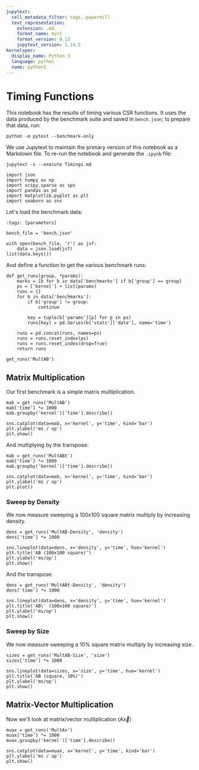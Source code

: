 ```yaml
---
jupytext:
  cell_metadata_filter: tags,-papermill
  text_representation:
    extension: .md
    format_name: myst
    format_version: 0.13
    jupytext_version: 1.14.5
kernelspec:
  display_name: Python 3
  language: python
  name: python3
---
```


# Timing Functions

This notebook has the results of timing various CSR functions.  It uses the data produced by the benchmark suite and saved in `bench.json`; to prepare that data, run:

    python -m pytest --benchmark-only

We use Jupytext to maintain the primary version of this notebook as a Markdown file.  To re-run the notebook and generate the `.ipynb` file:

    jupytext -s --execute Timings.md

```{code-cell} ipython3
import json
import numpy as np
import scipy.sparse as sps
import pandas as pd
import matplotlib.pyplot as plt
import seaborn as sns
```

Let's load the benchmark data:

```{code-cell} ipython3
:tags: [parameters]

bench_file = 'bench.json'
```

```{code-cell} ipython3
with open(bench_file, 'r') as jsf:
    data = json.load(jsf)
list(data.keys())
```

And define a function to get the various benchmark runs:

```{code-cell} ipython3
def get_runs(group, *params):
    marks = [b for b in data['benchmarks'] if b['group'] == group]
    ps = ['kernel'] + list(params)
    runs = {}
    for b in data['benchmarks']:
        if b['group'] != group:
            continue

        key = tuple(b['params'][p] for p in ps)
        runs[key] = pd.Series(b['stats']['data'], name='time')

    runs = pd.concat(runs, names=ps)
    runs = runs.reset_index(ps)
    runs = runs.reset_index(drop=True)
    return runs
```

```{code-cell} ipython3
get_runs('MultAB')
```

## Matrix Multiplication

Our first benchmark is a simple matrix multiplication.

```{code-cell} ipython3
mab = get_runs('MultAB')
mab['time'] *= 1000
mab.groupby('kernel')['time'].describe()
```

```{code-cell} ipython3
sns.catplot(data=mab, x='kernel', y='time', kind='bar')
plt.ylabel('ms / op')
plt.show()
```

And multiplying by the transpose:

```{code-cell} ipython3
mab = get_runs('MultABt')
mab['time'] *= 1000
mab.groupby('kernel')['time'].describe()
```

```{code-cell} ipython3
sns.catplot(data=mab, x='kernel', y='time', kind='bar')
plt.ylabel('ms / op')
plt.plot()
```

### Sweep by Density

We now measure sweeping a 100x100 square matrix multiply by increasing density.

```{code-cell} ipython3
dens = get_runs('MultAB-Density', 'density')
dens['time'] *= 1000
```

```{code-cell} ipython3
sns.lineplot(data=dens, x='density', y='time', hue='kernel')
plt.title('AB (100x100 square)')
plt.ylabel('ms/op')
plt.show()
```

And the transpose:

```{code-cell} ipython3
dens = get_runs('MultABt-Density', 'density')
dens['time'] *= 1000
```

```{code-cell} ipython3
sns.lineplot(data=dens, x='density', y='time', hue='kernel')
plt.title('AB\' (100x100 square)')
plt.ylabel('ms/op')
plt.show()
```

### Sweep by Size

We now measure sweeping a 10% square matrix multiply by increasing size.

```{code-cell} ipython3
sizes = get_runs('MultAB-Size', 'size')
sizes['time'] *= 1000
```

```{code-cell} ipython3
sns.lineplot(data=sizes, x='size', y='time', hue='kernel')
plt.title('AB (square, 10%)')
plt.ylabel('ms/op')
plt.show()
```

## Matrix-Vector Multiplication

Now we'll look at matrix/vector multiplication ($A\vec{x}$)

```{code-cell} ipython3
muax = get_runs('MultAx')
muax['time'] *= 1000
muax.groupby('kernel')['time'].describe()
```

```{code-cell} ipython3
sns.catplot(data=muax, x='kernel', y='time', kind='bar')
plt.ylabel('ms / op')
plt.show()
```

```{code-cell} ipython3

```
